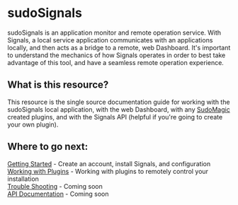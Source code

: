 # sudoSignals

sudoSignals is an application monitor and remote operation service. With Signals, a local service application communicates with an applications locally, and then acts as a bridge to a remote, web Dashboard. It's important to understand the mechanics of how Signals operates in order to best take advantage of this tool, and have a seamless remote operation experience. 

## What is this resource?

This resource is the single source documentation guide for working with the sudoSignals local application, with the web Dashboard, with any [SudoMagic](https://www.sudomagic.com/) created plugins, and with the Signals API (helpful if you're going to create your own plugin).

## Where to go next:
[Getting Started](https://docs.sudosignals.com/001_gettingStarted/) - Create an account, install Signals, and configuration  
[Working with Plugins](https://docs.sudosignals.com/002_plugins/) - Working with plugins to remotely control your installation   
[Trouble Shooting](https://docs.sudosignals.com/003_troubleShooting/) - Coming soon  
[API Documentation](https://docs.sudosignals.com/004_api/) - Coming soon  
